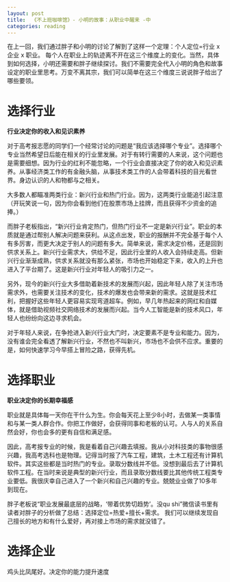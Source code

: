 ```yaml
---
layout: post
title:  《不上班咖啡馆》- 小明的故事：从职业中醒来 -中
categories: reading
---
```


在上一回，我们通过胖子和小明的讨论了解到了这样一个定理：个人定位=行业 x 企业 x 职业。 每个人在职业上的轨迹离不开在这三个维度上的变化。当然，具体到如何选择，小明还需要和胖子继续探讨。我们不需要完全代入小明的角色和故事设定的职业里思考。万变不离其宗，我们可以简单在这三个维度三说说胖子给出了哪些要领。

# 选择行业 
**行业决定你的收入和见识素养**

对于高考报志愿的同学们一个经常讨论的问题是“我应该选择哪个专业”。选择哪个专业当然希望日后能在相关的行业里发展。对于有转行需要的人来说，这个问题也是需要细想。因为行业的红利不能忽略，一个行业会直接决定了你的收入和见识素养。从事经济类工作的有金融头脑，从事技术类工作的人会带着科技的目光看世界。身边认识的人和物都与之相关。

大多数人都瞄准两类行业：新兴行业和热门行业。因为，这两类行业能追引起注意（开玩笑说一句，因为你会看到他们在股票市场上挂牌，而且获得不少资金的追捧。）

而胖子老板指出，“新兴行业肯定热门，但热门行业不一定是新兴行业”。职业的本质就是通过帮别人解决问题来获利。从这点出发，职业的报酬并不完全基于每个人有多厉害，而更大决定于别人的问题有多大。简单来说，需求决定价格，还是回到供求关系上。新兴行业需求大，供给不足，因此行业里的人收入会持续走高。但新兴行业渐渐成熟，供求关系就没有那么紧张，市场也开始稳定下来，收入的上升也进入了平台期了。这是新兴行业对年轻人的吸引力之一。

另外，现今的新兴行业大多借助着新技术的发展而兴起，因此年轻人除了关注市场需求外，也需要关注技术的变化，技术的爆发也会带来新的需求。这就是技术红利，把握好这些年轻人更容易实现弯道超车。例如，早几年热起来的网红和自媒体，就是借助视频社交网络技术的发展而兴起。当今人工智能是新的技术风口，年轻人也纷纷向这边寻求机会。

对于年轻人来说，在争抢进入新兴行业大门时，决定要素不是专业和能力。因为，没有谁会完全看透了解新兴行业，不然也不叫新兴，市场也不会供不应求。重要的是，如何快速学习今早搭上冒险之路，获得先机。



# 选择职业
**职业决定你的长期幸福感**

职业就是具体每一天你在干什么为生。你会每天花上至少8小时，去做某一类事情和与某一类人群合作。你把工作做好，会获得同事和老板的认可。人与人的关系自然会好，你也会多的更有自信和满足感。

因此，高考报专业的时候，我是看着自己兴趣去填报。我从小对科技类的事物很感兴趣，我高考选科也是物理。记得当时报了汽车工程，建筑，土木工程还有计算机软件。其实这些都是当时热门的专业。录取分数线并不低。没想到最后去了计算机软件工程。在当时来说是典型的新兴行业，而且录取分数线要比其他传统工程类专业要低。我很庆幸自己进入了一个新兴和自己兴趣的专业。兢兢业业做了10多年到现在。

胖子老板说“职业发展最底层的战略，‘带着优势切趋势’。没qu shi”微信读书里有读者对胖子的分析做了总结：选择定位=热爱+擅长+需求。 我们可以继续发现自己擅长的地方和有什么爱好，再对接上市场的需求就没错了。 


# 选择企业

鸡头比凤尾好。决定你的能力提升速度
<!--stackedit_data:
eyJoaXN0b3J5IjpbMTMxODYzMDQsLTkxMDg4OTM2MywtMTE4NT
g3NDQ5MSwxOTIyOTkzNDExXX0=
-->